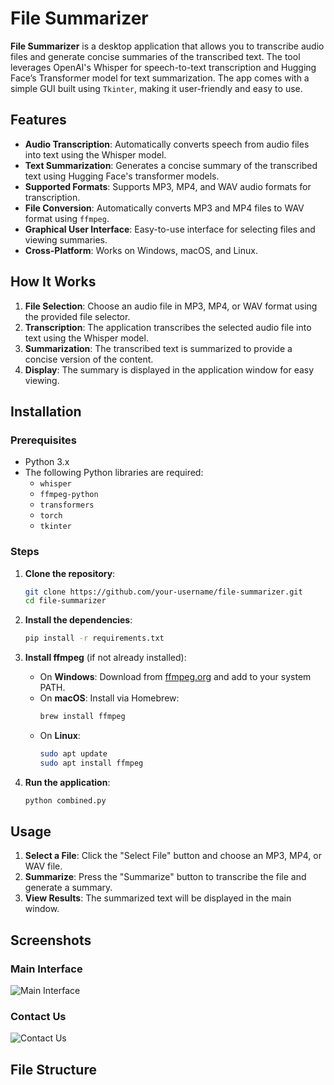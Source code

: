 # File Summarizer

**File Summarizer** is a desktop application that allows you to transcribe audio files and generate concise summaries of the transcribed text. The tool leverages OpenAI's Whisper for speech-to-text transcription and Hugging Face’s Transformer model for text summarization. The app comes with a simple GUI built using `Tkinter`, making it user-friendly and easy to use.

## Features

- **Audio Transcription**: Automatically converts speech from audio files into text using the Whisper model.
- **Text Summarization**: Generates a concise summary of the transcribed text using Hugging Face's transformer models.
- **Supported Formats**: Supports MP3, MP4, and WAV audio formats for transcription.
- **File Conversion**: Automatically converts MP3 and MP4 files to WAV format using `ffmpeg`.
- **Graphical User Interface**: Easy-to-use interface for selecting files and viewing summaries.
- **Cross-Platform**: Works on Windows, macOS, and Linux.

## How It Works

1. **File Selection**: Choose an audio file in MP3, MP4, or WAV format using the provided file selector.
2. **Transcription**: The application transcribes the selected audio file into text using the Whisper model.
3. **Summarization**: The transcribed text is summarized to provide a concise version of the content.
4. **Display**: The summary is displayed in the application window for easy viewing.

## Installation

### Prerequisites

- Python 3.x
- The following Python libraries are required:
  - `whisper`
  - `ffmpeg-python`
  - `transformers`
  - `torch`
  - `tkinter`

### Steps

1. **Clone the repository**:
    ```bash
    git clone https://github.com/your-username/file-summarizer.git
    cd file-summarizer
    ```

2. **Install the dependencies**:
    ```bash
    pip install -r requirements.txt
    ```

3. **Install ffmpeg** (if not already installed):
    - On **Windows**: Download from [ffmpeg.org](https://ffmpeg.org/download.html) and add to your system PATH.
    - On **macOS**: Install via Homebrew:
      ```bash
      brew install ffmpeg
      ```
    - On **Linux**:
      ```bash
      sudo apt update
      sudo apt install ffmpeg
      ```

4. **Run the application**:
    ```bash
    python combined.py
    ```
    
## Usage

1. **Select a File**: Click the "Select File" button and choose an MP3, MP4, or WAV file.
2. **Summarize**: Press the "Summarize" button to transcribe the file and generate a summary.
3. **View Results**: The summarized text will be displayed in the main window.

## Screenshots

### Main Interface
![Main Interface](./screenshots/main_interface.png)

### Contact Us
![Contact Us](./screenshots/contact_us.png)

## File Structure

